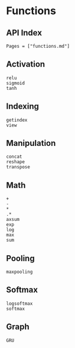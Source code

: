 # Functions

## API Index
```@index
Pages = ["functions.md"]
```

## Activation
```@docs
relu
sigmoid
tanh
```

## Indexing
```@docs
getindex
view
```

## Manipulation
```@docs
concat
reshape
transpose
```

## Math
```@docs
+
-
*
.*
axsum
exp
log
max
sum
```

## Pooling
```@docs
maxpooling
```

## Softmax
```@docs
logsoftmax
softmax
```

## Graph
```@docs
GRU
```

